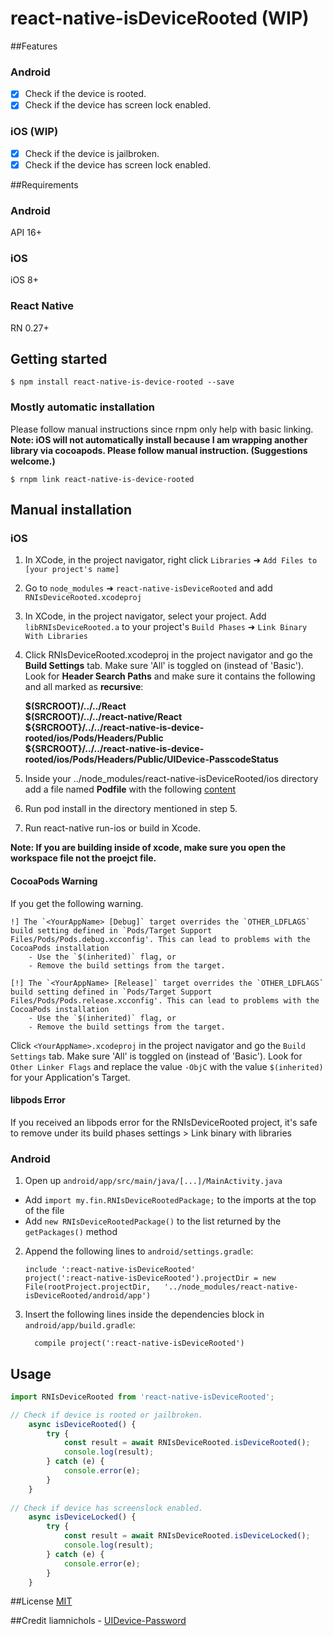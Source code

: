
# react-native-isDeviceRooted (WIP)

##Features
### Android
- [x] Check if the device is rooted.
- [x] Check if the device has screen lock enabled.
  
### iOS (WIP)
- [x] Check if the device is jailbroken. 
- [x] Check if the device has screen lock enabled.

##Requirements
### Android
API 16+
### iOS
iOS 8+
### React Native
RN 0.27+


## Getting started

`$ npm install react-native-is-device-rooted --save`

### Mostly automatic installation
Please follow manual instructions since rnpm only help with basic linking.  
**Note: iOS will not automatically install because I am wrapping another library via cocoapods. Please follow manual instruction. (Suggestions welcome.)**

`$ rnpm link react-native-is-device-rooted`

## Manual installation


### iOS

1. In XCode, in the project navigator, right click `Libraries` ➜ `Add Files to [your project's name]`
2. Go to `node_modules` ➜ `react-native-isDeviceRooted` and add `RNIsDeviceRooted.xcodeproj`
3. In XCode, in the project navigator, select your project. Add `libRNIsDeviceRooted.a` to your project's `Build Phases` ➜ `Link Binary With Libraries`
4. Click RNIsDeviceRooted.xcodeproj in the project navigator and go the **Build Settings** tab. Make sure 'All' is toggled on (instead of 'Basic'). Look for **Header Search Paths** and make sure it contains the following and all marked as **recursive**:

	**$(SRCROOT)/../../React  
	$(SRCROOT)/../../react-native/React  
	${SRCROOT}/../../react-native-is-device-rooted/ios/Pods/Headers/Public  
	${SRCROOT}/../../react-native-is-device-rooted/ios/Pods/Headers/Public/UIDevice-PasscodeStatus**

5. Inside your ../node_modules/react-native-isDeviceRooted/ios directory add a file named **Podfile** with the following [content](https://github.com/beast/react-native-isDeviceRooted/blob/master/Podfile.template)
6. Run pod install in the directory mentioned in step 5.
7. Run react-native run-ios or build in Xcode.

**Note: If you are building inside of xcode, make sure you open the workspace file not the proejct file.**

#### CocoaPods Warning

If you get the following warning.

```
!] The `<YourAppName> [Debug]` target overrides the `OTHER_LDFLAGS` build setting defined in `Pods/Target Support Files/Pods/Pods.debug.xcconfig'. This can lead to problems with the CocoaPods installation
    - Use the `$(inherited)` flag, or
    - Remove the build settings from the target.

[!] The `<YourAppName> [Release]` target overrides the `OTHER_LDFLAGS` build setting defined in `Pods/Target Support Files/Pods/Pods.release.xcconfig'. This can lead to problems with the CocoaPods installation
    - Use the `$(inherited)` flag, or
    - Remove the build settings from the target.
```

Click `<YourAppName>.xcodeproj` in the project navigator and go the `Build Settings` tab. Make sure 'All' is toggled on (instead of 'Basic'). Look for `Other Linker Flags` and replace the value `-ObjC` with the value `$(inherited)` for your Application's Target.

#### libpods Error
If you received an libpods error for the RNIsDeviceRooted project, it's safe to remove under its build phases settings > Link binary with libraries


### Android

1. Open up `android/app/src/main/java/[...]/MainActivity.java`
  - Add `import my.fin.RNIsDeviceRootedPackage;` to the imports at the top of the file
  - Add `new RNIsDeviceRootedPackage()` to the list returned by the `getPackages()` method
2. Append the following lines to `android/settings.gradle`:
  	```
  	include ':react-native-isDeviceRooted'
  	project(':react-native-isDeviceRooted').projectDir = new File(rootProject.projectDir, 	'../node_modules/react-native-isDeviceRooted/android/app')
  	```
3. Insert the following lines inside the dependencies block in `android/app/build.gradle`:
  	```
      compile project(':react-native-isDeviceRooted')
  	```

## Usage
```javascript
import RNIsDeviceRooted from 'react-native-isDeviceRooted';

// Check if device is rooted or jailbroken.
	async isDeviceRooted() {
		try {
			const result = await RNIsDeviceRooted.isDeviceRooted();
			console.log(result);
		} catch (e) {
			console.error(e);
		}
	}
		
// Check if device has screenslock enabled.
	async isDeviceLocked() {
		try {
			const result = await RNIsDeviceRooted.isDeviceLocked();
			console.log(result);
		} catch (e) {
			console.error(e);
		}
	}
```
 
##License 
[MIT](./License)

##Credit
liamnichols - [UIDevice-Password](https://github.com/liamnichols/UIDevice-PasscodeStatus)
